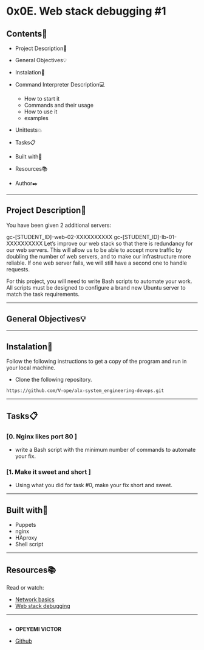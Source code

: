 # 0x0E. Web stack debugging #1
 
<gif  width="520"  alt="image"  src="https://s3.amazonaws.com/intranet-projects-files/holbertonschool-sysadmin_devops/271/B4eeypV.jpg">
 
## Contents:open_file_folder:
 
- Project Description:newspaper:
- General Objectives:bulb:
- Instalation:wrench:
- Command Interpreter Description:computer:
 
	* How to start it
	* Commands and their usage
	* How to use it
	* examples
 
- Unittests:boom:
- Tasks:clipboard:
- Built with:hammer:
- Resources:books:
- Author:black_nib:
 
---
 
## Project Description:newspaper:
 
You have been given 2 additional servers:

gc-[STUDENT_ID]-web-02-XXXXXXXXXX
gc-[STUDENT_ID]-lb-01-XXXXXXXXXX
Let’s improve our web stack so that there is redundancy for our web servers. This will allow us to be able to accept more traffic by doubling the number of web servers, and to make our infrastructure more reliable. If one web server fails, we will still have a second one to handle requests.

For this project, you will need to write Bash scripts to automate your work. All scripts must be designed to configure a brand new Ubuntu server to match the task requirements.
 
---
 
## General Objectives:bulb:
 

 
---
 
## Instalation:wrench:
 
Follow the following instructions to get a copy of the program and run in your local machine.
 
* Clone the following repository.
```
https://github.com/V-ope/alx-system_engineering-devops.git
```

---
 
## Tasks:clipboard:
 
### [0. Nginx likes port 80 ]
* write a Bash script with the minimum number of commands to automate your fix.
 
 
### [1. Make it sweet and short ]
* Using what you did for task #0, make your fix short and sweet.
 
 
---
 
## Built with:hammer:

-	Puppets
-	nginx
-	HAproxy
-	Shell script
 
---
 
## Resources:books:
 
Read or watch:
* [Network basics](https://intranet.hbtn.io/concepts/33)
* [Web stack debugging](https://intranet.hbtn.io/concepts/68)
 
---
 
##

* **OPEYEMI VICTOR**
 - [Github](https://github.com/V-ope)

